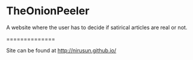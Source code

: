 TheOnionPeeler
==============

A website where the user has to decide if satirical articles are real or not.

==============

Site can be found at http://nirusun.github.io/
